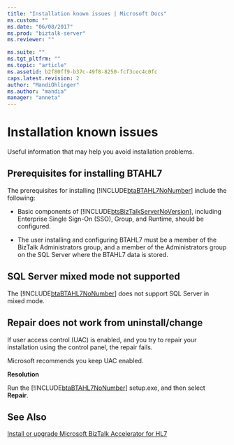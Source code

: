 ```yaml
---
title: "Installation known issues | Microsoft Docs"
ms.custom: ""
ms.date: "06/08/2017"
ms.prod: "biztalk-server"
ms.reviewer: ""

ms.suite: ""
ms.tgt_pltfrm: ""
ms.topic: "article"
ms.assetid: b2f80ff9-b37c-49f8-8250-fcf3cec4c0fc
caps.latest.revision: 2
author: "MandiOhlinger"
ms.author: "mandia"
manager: "anneta"
---
```

# Installation known issues
Useful information that may help you avoid installation problems.  
  
## Prerequisites for installing BTAHL7  
 The prerequisites for installing [!INCLUDE[btaBTAHL7NoNumber](../../includes/btabtahl7nonumber-md.md)] include the following:  
  
-   Basic components of [!INCLUDE[btsBizTalkServerNoVersion](../../includes/btsbiztalkservernoversion-md.md)], including Enterprise Single Sign-On (SSO), Group, and Runtime, should be configured.  
  
-   The user installing and configuring BTAHL7 must be a member of the BizTalk Administrators group, and a member of the Administrators group on the SQL Server where the BTAHL7 data is stored.
  
## SQL Server mixed mode not supported  
The [!INCLUDE[btaBTAHL7NoNumber](../../includes/btabtahl7nonumber-md.md)] does not support SQL Server in mixed mode.  
  
## Repair does not work from uninstall/change  
If user access control (UAC) is enabled, and you try to repair your installation using the control panel, the repair fails. 

Microsoft recommends you keep UAC enabled.

 **Resolution**  
  
 Run the [!INCLUDE[btaBTAHL7NoNumber](../../includes/btabtahl7nonumber-md.md)] setup.exe, and then select **Repair**.  
  
## See Also  
[Install or upgrade Microsoft BizTalk Accelerator for HL7](../../adapters-and-accelerators/accelerator-hl7/install-or-upgrade-microsoft-biztalk-accelerator-for-hl7.md)